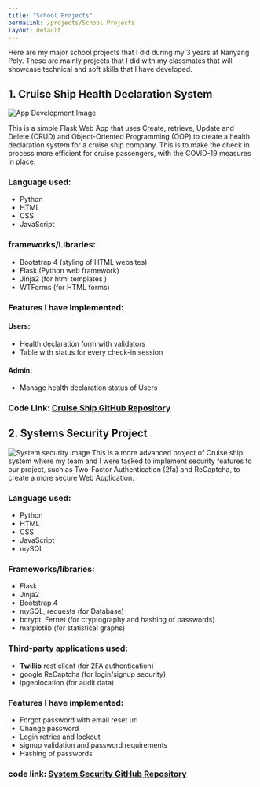 ```yaml
---
title: "School Projects"
permalink: /projects/School Projects
layout: default
---
```

Here are my major school projects that I did during my 3 years at Nanyang Poly. These are mainly projects that I did with my classmates that will showcase technical and soft skills that I have developed.

## 1. Cruise Ship Health Declaration System
![App Development Image](https://static.wixstatic.com/media/378a52_6422d669eb6048c5943cb7a5b304879d~mv2.jpg)

This is a simple Flask Web App that uses Create, retrieve, Update and Delete (CRUD) and Object-Oriented Programming (OOP) to create a health declaration system for a cruise ship company. This is to make the check in process more efficient for cruise passengers, with the COVID-19 measures in place.
### Language used:
- Python
- HTML
- CSS
- JavaScript

### frameworks/Libraries:
- Bootstrap 4 (styling of HTML websites)
- Flask (Python web framework)
- Jinja2 (for html templates )
- WTForms (for HTML forms)

### Features I have Implemented:
#### Users:
- Health declaration form with validators
- Table with status for every check-in session

#### Admin:
- Manage health declaration status of Users

### Code Link: [Cruise Ship GitHub Repository](https://github.com/Daniel-life/app-development)

## 2. Systems Security Project
![System security image](https://static.wixstatic.com/media/378a52_fd3a9920a04b4ea6b3e29f50fb45797e~mv2.jpeg)
This is a more advanced project of Cruise ship system where my team and I were tasked to implement security features to our project, such as Two-Factor Authentication (2fa) and ReCaptcha, to create a more secure Web Application.
### Language used:
- Python
- HTML
- CSS
- JavaScript
- mySQL

### Frameworks/libraries:
- Flask
- Jinja2
- Bootstrap 4
- mySQL, requests (for Database)
- bcrypt, Fernet (for cryptography and hashing of passwords)
- matplotlib (for statistical graphs)

### Third-party applications used:
- **Twillio** rest client (for 2FA authentication)
- google ReCaptcha (for login/signup security)
- ipgeolocation (for audit data)

### Features I have implemented:
- Forgot password with email reset url
- Change password
- Login retries and lockout
- signup validation and password requirements
- Hashing of passwords

### code link: [System Security GitHub Repository](https://github.com/daniel-life/systems-security)
